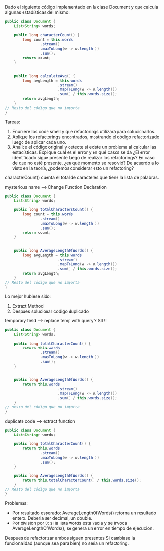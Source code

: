 Dado el siguiente código implementado en la clase Document y que calcula algunas estadísticas del mismo:

``` java
public class Document {
    List<String> words;
  
    public long characterCount() {
        long count = this.words
                .stream()
                .mapToLong(w -> w.length())
                .sum();
    	return count;
	}
    

    public long calculateAvg() {
    	long avgLength = this.words
                        .stream()
                        .mapToLong(w -> w.length())
                        .sum() / this.words.size();
 	    return avgLength;
	}
// Resto del código que no importa
}
```

Tareas:
1. Enumere los code smell y que refactorings utilizará para solucionarlos.
2. Aplique los refactorings encontrados, mostrando el código refactorizado luego de aplicar cada uno.
3. Analice el código original y detecte si existe un problema al calcular las estadísticas. Explique cuál es el error y en qué casos se da 
¿El error identificado sigue presente luego de realizar los refactorings? 
En caso de que no esté presente, ¿en qué momento se resolvió? De acuerdo a lo visto en la teoría, ¿podemos considerar esto un refactoring?

characterCount() cuenta el total de caracteres que tiene la lista de palabras.


mysterious name --> Change Function Declaration

``` java
public class Document {
    List<String> words;
  
    public long totalCharactersCount() {
        long count = this.words
                .stream()
                .mapToLong(w -> w.length())
                .sum();
    	return count;
	}
    

    public long AverageLengthOfWords() {
    	long avgLength = this.words
                        .stream()
                        .mapToLong(w -> w.length())
                        .sum() / this.words.size();
 	    return avgLength;
	}
// Resto del código que no importa
}
```
Lo mejor hubiese sido:
1. Extract Method
2. Despues solucionar codigo duplicado

temporary field --> replace temp with query ? SII !!

``` java
public class Document {
    List<String> words;
  
    public long totalCharacterCount() {
        return this.words
                .stream()
                .mapToLong(w -> w.length())
                .sum();
	}
    

    public long AverageLengthOfWords() {
    	return this.words
                        .stream()
                        .mapToLong(w -> w.length())
                        .sum() / this.words.size();
 	}
// Resto del código que no importa
}
```

duplicate code --> extract function

``` java
public class Document {
    List<String> words;
  
    public long totalCharacterCount() {
        return this.words
                .stream()
                .mapToLong(w -> w.length())
                .sum();
	}

    public long AverageLengthOfWords() {
    	return this.totalCharacterCount() / this.words.size();
 	}
// Resto del código que no importa
}
```

Problemas:
- Por resultado esperado: AverageLengthOfWords() retorna un resultado entero. Deberia ser decimal, un double.
- Por division por 0: si la lista words esta vacia y se invoca AverageLengthOfWords(), se genera un error en tiempo de ejecucion.

Despues de refactorizar ambos siguen presentes
Si cambiase la funcionalidad (aunque sea para bien) no seria un refactoring.
